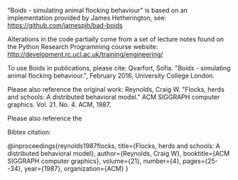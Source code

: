 "Boids - simulating animal flocking behaviour" is based on an implementation provided by James Hetherington, see: https://github.com/jamespjh/bad-boids

Alterations in the code partially come from a set of lecture notes found on the Python Research Programming course website:
http://development.rc.ucl.ac.uk/training/engineering/

To use Boids in publications, please cite:
Qvarfort, Sofia. "Boids - simulating animal flocking behaviour.", February 2016, University College London.

Please also reference the original work:
Reynolds, Craig W. "Flocks, herds and schools: A distributed behavioral model." ACM SIGGRAPH computer graphics. Vol. 21. No. 4. ACM, 1987.

Please also reference the





Bibtex citation:

@inproceedings{reynolds1987flocks,
  title={Flocks, herds and schools: A distributed behavioral model},
  author={Reynolds, Craig W},
  booktitle={ACM SIGGRAPH computer graphics},
  volume={21},
  number={4},
  pages={25--34},
  year={1987},
  organization={ACM}
}
